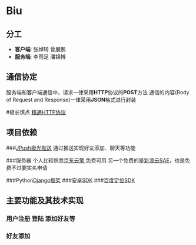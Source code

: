 Biu
=======

分工
-------
* **客户端**: 张焯琦 曾展鹏
* **服务端**: 李雨足 潘锦博

通信协定
-------
服务端和客户端通信中，请求一律采用**HTTP**协议的**POST**方法
通信的内容(Body of Request and Response)一律采用**JSON**格式进行封装

#极长慎点
[精通HTTP协议](http://datatracker.ietf.org/doc/rfc2616)

项目依赖
-------

###[JPush极光推送](https://www.jpush.cn)
通过推送实现好友添加、聊天等功能

###服务器
个人比较熟悉[京东云擎](http://jae.jd.com),免费可用
另一个免费的是[新浪云SAE](http://sae.sina.com/cn)，也是免费不过要实名申请

###Python[Django框架](https://www.djangoproject.com)
###[安卓SDK](http://developer.android.com)
###[百度定位SDK](http://developer.baidu.com/map/index.php?title=android-locsdk)


主要功能及其技术实现
-------




### 用户注册 登陆 添加好友等
### 好友添加


